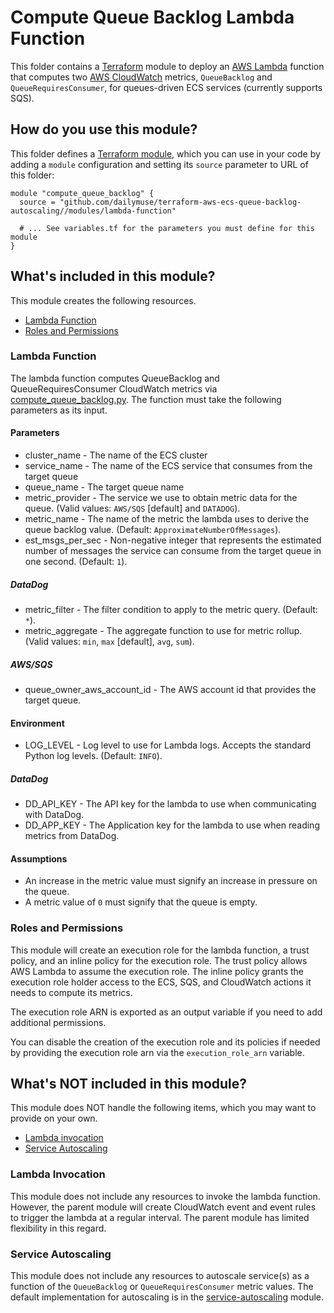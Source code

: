 # Compute Queue Backlog Lambda Function

This folder contains a [Terraform](https://www.terraform.io/) module to deploy an
[AWS Lambda](https://aws.amazon.com/lambda/) function that computes two [AWS CloudWatch](https://aws.amazon.com/cloudwatch/)
metrics, `QueueBacklog` and `QueueRequiresConsumer`, for queues-driven ECS services (currently supports SQS).


## How do you use this module?

This folder defines a [Terraform module](https://www.terraform.io/docs/modules/usage.html),
which you can use in your code by adding a `module` configuration and setting its `source` parameter to URL of this folder:

```hcl
module "compute_queue_backlog" {
  source = "github.com/dailymuse/terraform-aws-ecs-queue-backlog-autoscaling//modules/lambda-function"

  # ... See variables.tf for the parameters you must define for this module
}
```


## What's included in this module?

This module creates the following resources.

* [Lambda Function](#lambda-function)
* [Roles and Permissions](#roles-and-permissions)


### Lambda Function

The lambda function computes QueueBacklog and QueueRequiresConsumer CloudWatch
metrics via [compute_queue_backlog.py](compute_queue_backlog.py). The function
must take the following parameters as its input.


#### Parameters

* cluster_name - The name of the ECS cluster
* service_name - The name of the ECS service that consumes from the target queue
* queue_name - The target queue name
* metric_provider - The service we use to obtain metric data for the queue. (Valid values: `AWS/SQS` [default] and `DATADOG`).
* metric_name - The name of the metric the lambda uses to derive the queue backlog value. (Default: `ApproximateNumberOfMessages`).
* est_msgs_per_sec - Non-negative integer that represents the estimated number of messages the service can consume from the target queue in one second. (Default: `1`).


##### DataDog

* metric_filter - The filter condition to apply to the metric query. (Default: `*`).
* metric_aggregate - The aggregate function to use for metric rollup. (Valid values: `min`, `max` [default], `avg`, `sum`).


##### AWS/SQS

* queue_owner_aws_account_id - The AWS account id that provides the target queue.


#### Environment

* LOG_LEVEL - Log level to use for Lambda logs. Accepts the standard Python log levels. (Default: `INFO`).


##### DataDog

* DD_API_KEY - The API key for the lambda to use when communicating with DataDog.
* DD_APP_KEY - The Application key for the lambda to use when reading metrics from DataDog.


#### Assumptions

* An increase in the metric value must signify an increase in pressure on the queue.
* A metric value of `0` must signify that the queue is empty.


### Roles and Permissions

This module will create an execution role for the lambda function, a trust policy,
and an inline policy for the execution role. The trust policy allows AWS Lambda to
assume the execution role. The inline policy grants the execution role holder access
to the ECS, SQS, and CloudWatch actions it needs to compute its metrics.

The execution role ARN is exported as an output variable if you need to add additional permissions.

You can disable the creation of the execution role and its policies if needed by providing the execution role arn via the
`execution_role_arn` variable.


## What's NOT included in this module?

This module does NOT handle the following items, which you may want to provide on your own.

* [Lambda invocation](#lambda-invocation)
* [Service Autoscaling](#service-autoscaling)


### Lambda Invocation

This module does not include any resources to invoke the lambda function.
However, the parent module will create CloudWatch event and event rules to trigger
the lambda at a regular interval. The parent module has limited flexibility in
this regard.


### Service Autoscaling

This module does not include any resources to autoscale service(s) as a function of
the `QueueBacklog` or `QueueRequiresConsumer` metric values. The default implementation
for autoscaling is in the [service-autoscaling](../service-autoscaling) module.

